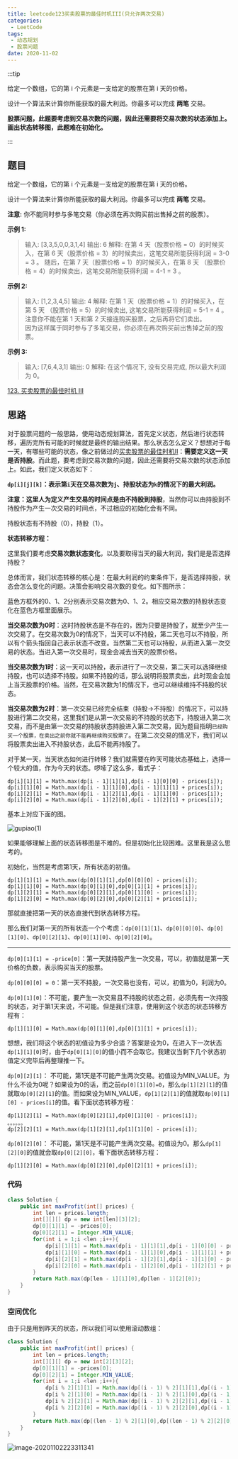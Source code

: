```yaml
---
title: leetcode123买卖股票的最佳时机III(只允许两次交易)
categories:
 - LeetCode
tags:
 - 动态规划
 - 股票问题
date: 2020-11-02
---
```


:::tip

给定一个数组，它的第 i 个元素是一支给定的股票在第 i 天的价格。

设计一个算法来计算你所能获取的最大利润。你最多可以完成 **两笔** 交易。

**股票问题，此题要考虑到交易次数的问题，因此还需要将交易次数的状态添加上。画出状态转移图，此题难在初始化。**

:::

<!-- more -->

## 题目

给定一个数组，它的第 i 个元素是一支给定的股票在第 i 天的价格。

设计一个算法来计算你所能获取的最大利润。你最多可以完成 **两笔** 交易。

**注意:** 你不能同时参与多笔交易（你必须在再次购买前出售掉之前的股票）。

**示例 1:**

> 输入: [3,3,5,0,0,3,1,4]
> 输出: 6
> 解释: 在第 4 天（股票价格 = 0）的时候买入，在第 6 天（股票价格 = 3）的时候卖出，这笔交易所能获得利润 = 3-0 = 3 。
>      随后，在第 7 天（股票价格 = 1）的时候买入，在第 8 天 （股票价格 = 4）的时候卖出，这笔交易所能获得利润 = 4-1 = 3 。

**示例 2:**

> 输入: [1,2,3,4,5]
> 输出: 4
> 解释: 在第 1 天（股票价格 = 1）的时候买入，在第 5 天 （股票价格 = 5）的时候卖出, 这笔交易所能获得利润 = 5-1 = 4 。   
>      注意你不能在第 1 天和第 2 天接连购买股票，之后再将它们卖出。   
>      因为这样属于同时参与了多笔交易，你必须在再次购买前出售掉之前的股票。

**示例 3:**

> 输入: [7,6,4,3,1] 
> 输出: 0 
> 解释: 在这个情况下, 没有交易完成, 所以最大利润为 0。



[123. 买卖股票的最佳时机 III](https://leetcode-cn.com/problems/best-time-to-buy-and-sell-stock-iii/)



## 思路

对于股票问题的一般思路，使用动态规划算法，首先定义状态，然后进行状态转移，遍历完所有可能的时候就是最终的输出结果。那么状态怎么定义？想想对于每一天，有哪些可能的状态，像之前做过的[买卖股票的最佳时机II](https://leetcode-cn.com/problems/best-time-to-buy-and-sell-stock-with-transaction-fee/description/)：**需要定义这一天是否持股**。而此题，要考虑到交易次数的问题，因此还需要将交易次数的状态添加上。如此，我们定义状态如下：

**`dp[i][j][k]`：表示第`i`天在交易次数为`j`、持股状态为`k`的情况下的最大利润。**

**注意：**这里人为定义**产生交易的时间点是由不持股到持股**，当然你可以由持股到不持股作为产生一次交易的时间点，不过相应的初始化会有不同。

持股状态有不持股（0），持股（1）。

**状态转移方程：** 

这里我们要考虑**交易次数状态变化**，以及要取得当天的最大利润，我们是是否选择持股？

总体而言，我们状态转移的核心是：在最大利润的约束条件下，是否选择持股，状态会怎么变化的问题。决策会影响交易次数的变化。如下图所示：

蓝色方框外的0、1、2分别表示交易次数为0、1、2。相应交易次数的持股状态变化在蓝色方框里面展示。

**当交易次数为0时**：这时持股状态是不存在的，因为只要是持股了，就至少产生一次交易了。在交易次数为0的情况下，当天可以不持股，第二天也可以不持股，所以有个箭头指回自己表示状态不改变。当然第二天也可以持股，从而进入第一次交易的状态。当进入第一次交易时，现金会减去当天的股票价格。

**当交易次数为1时**：这一天可以持股，表示进行了一次交易，第二天可以选择继续持股，也可以选择不持股。如果不持股的话，那么说明将股票卖出，此时现金会加上当天股票的价格。当然，在交易次数为1的情况下，也可以继续维持不持股的状态。

**当交易次数为2时**：第一次交易已经完全结束（持股->不持股）的情况下，可以持股进行第二次交易，这里我们是从第一次交易的不持股的状态下，持股进入第二次交易，而不是由第一次交易的持股状态持股进入第二次交易，因为题目指明`已经购买一个股票，在卖出之前你就不能再继续购买股票了`。在第二次交易的情况下，我们可以将股票卖出进入不持股状态，此后不能再持股了。

对于某一天，当天状态如何进行转移？我们就需要在昨天可能状态基础上，选择一个较大的值，作为今天的状态。啰嗦了这么多，看式子：

```
dp[i][1][1] = Math.max(dp[i - 1][1][1],dp[i - 1][0][0] - prices[i]);
dp[i][1][0] = Math.max(dp[i - 1][1][0],dp[i - 1][1][1] + prices[i]);
dp[i][2][1] = Math.max(dp[i - 1][2][1],dp[i - 1][1][0] - prices[i]);
dp[i][2][0] = Math.max(dp[i - 1][2][0],dp[i - 1][2][1] + prices[i]);
```

基本上对应下面的图。

![gupiao(1)](https://i.loli.net/2020/11/02/dhqPUw7xML86HrD.png)

如果能够理解上面的状态转移图是不难的。但是初始化比较困难。这里我是这么思考的。

初始化，当然是考虑第1天，所有状态的初值。

```
dp[1][1][1] = Math.max(dp[0][1][1],dp[0][0][0] - prices[i]);
dp[1][1][0] = Math.max(dp[0][1][0],dp[0][1][1] + prices[i]);
dp[1][2][1] = Math.max(dp[0][2][1],dp[0][1][0] - prices[i]);
dp[1][2][0] = Math.max(dp[0][2][0],dp[0][2][1] + prices[i]);
```

那就直接把第一天的状态直接代到状态转移方程。

那么我们对第一天的所有状态一个个考虑：`dp[0][1][1]`、`dp[0][0][0]`、`dp[0][1][0]`、`dp[0][2][1]`、`dp[0][1][0]`、`dp[0][2][0]`。

---

`dp[0][1][1] = -price[0]`：第一天就持股产生一次交易，可以，初值就是第一天价格的负数，表示购买当天的股票。

`dp[0][0][0] = 0`：第一天不持股，一次交易也没有，可以，初值为0，利润为0。

`dp[0][1][0]`：不可能，要产生一次交易且不持股的状态之前，必须先有一次持股的状态，对于第1天来说，不可能。但是我们注意，使用到这个状态的状态转移方程有：

```
dp[1][1][0] = Math.max(dp[0][1][0],dp[0][1][1] + prices[i]);
```

想想，我们将这个状态的初值设为多少合适？答案是设为0，在进入下一次状态`dp[1][1][0]`时，由于`dp[0][1][0]`的值小而不会取它。我建议当剩下几个状态初值定义完毕后再整理推一下。

`dp[0][2][1]`： 不可能，第1天是不可能产生两次交易。初值设为MIN_VALUE。为什么不设为0呢？如果设为0的话，而之前`dp[0][1][0]=0`，那么`dp[1][2][1]`的值就取`dp[0][2][1]`的值。而如果设为MIN_VALUE，`dp[1][2][1]`的值就取`dp[0][1][0] - prices[i]`的值。看下面状态转移方程：

```
dp[1][2][1] = Math.max(dp[0][2][1],dp[0][1][0] - prices[i]);
。。。。。。
dp[2][2][1] = Math.max(dp[1][2][1],dp[1][1][0] - prices[i]);
```

`dp[0][2][0]`： 不可能，第1天是不可能产生两次交易。初值设为0。那么`dp[1][2][0]`的值就会取`dp[0][2][0]`，看下面状态转移方程：

```
dp[1][2][0] = Math.max(dp[0][2][0],dp[0][2][1] + prices[i]);
```

### 代码

```java
class Solution {
    public int maxProfit(int[] prices) {
        int len = prices.length;
        int[][][] dp = new int[len][3][2];
        dp[0][1][1] = -prices[0];
        dp[0][2][1] = Integer.MIN_VALUE;
        for(int i = 1;i <len ;i++){
            dp[i][1][1] = Math.max(dp[i - 1][1][1],dp[i - 1][0][0] - prices[i]);
            dp[i][1][0] = Math.max(dp[i - 1][1][0],dp[i - 1][1][1] + prices[i]);
            dp[i][2][1] = Math.max(dp[i - 1][2][1],dp[i - 1][1][0] - prices[i]);
            dp[i][2][0] = Math.max(dp[i - 1][2][0],dp[i - 1][2][1] + prices[i]);
        }
        return Math.max(dp[len - 1][1][0],dp[len - 1][2][0]);
    }
}

```

### 空间优化

由于只是用到昨天的状态，所以我们可以使用滚动数组：

```java
class Solution {
    public int maxProfit(int[] prices) {
        int len = prices.length;
        int[][][] dp = new int[2][3][2];
        dp[0][1][1] = -prices[0];
        dp[0][2][1] = Integer.MIN_VALUE;
        for(int i = 1;i <len ;i++){
            dp[i % 2][1][1] = Math.max(dp[(i - 1) % 2][1][1],dp[(i - 1) % 2][0][0] - prices[i]);
            dp[i % 2][1][0] = Math.max(dp[(i - 1) % 2][1][0],dp[(i - 1) % 2][1][1] + prices[i]);
            dp[i % 2][2][1] = Math.max(dp[(i - 1) % 2][2][1],dp[(i - 1) % 2][1][0] - prices[i]);
            dp[i % 2][2][0] = Math.max(dp[(i - 1) % 2][2][0],dp[(i - 1) % 2][2][1] + prices[i]);
        }
        return Math.max(dp[(len - 1) % 2][1][0],dp[(len - 1) % 2][2][0]);
    }
}
```

![image-20201102223311341](https://i.loli.net/2020/11/02/Ysf1VkMJUxl7rNE.png)